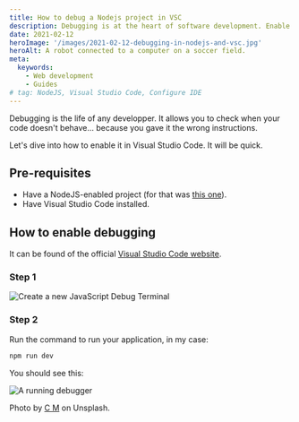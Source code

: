 ```yaml
---
title: How to debug a Nodejs project in VSC
description: Debugging is at the heart of software development. Enable it today in your favorite IDE.
date: 2021-02-12
heroImage: '/images/2021-02-12-debugging-in-nodejs-and-vsc.jpg'
heroAlt: A robot connected to a computer on a soccer field.
meta:
  keywords:
    - Web development
    - Guides
# tag: NodeJS, Visual Studio Code, Configure IDE
---
```


Debugging is the life of any developper. It allows you to check when your code doesn't behave... because you gave it the wrong instructions.

Let's dive into how to enable it in Visual Studio Code. It will be quick.

## Pre-requisites

- Have a NodeJS-enabled project (for that was [this one](https://github.com/JeremieLitzler/iamjeremie.me)).
- Have Visual Studio Code installed.

## How to enable debugging

It can be found of the official [Visual Studio Code website](https://code.visualstudio.com/docs/nodejs/nodejs-debugging#_javascript-debug-terminal).

### Step 1

![Create a new JavaScript Debug Terminal](/images/debugging-in-nodejs-and-vsc-create-debug-terminal.png)

### Step 2

Run the command to run your application, in my case:

```sh
npm run dev
```

You should see this:

![A running debugger](/images/debugging-in-nodejs-and-vsc-running-debugger.png)

Photo by [C M](https://unsplash.com/@ubahnverleih?utm_source=unsplash&utm_medium=referral&utm_content=creditCopyText) on Unsplash.
